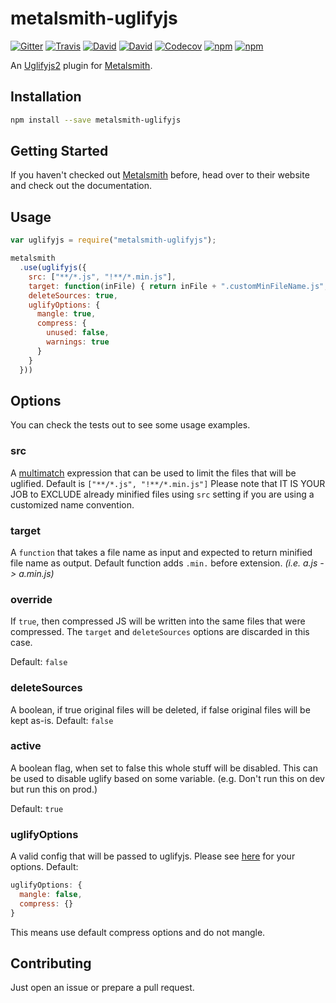 metalsmith-uglifyjs
===============
[![Gitter](https://img.shields.io/gitter/room/ubenzer/metalsmith-uglifyjs.svg?maxAge=2592000&style=flat-square)](https://gitter.im/ubenzer/metalsmith-uglifyjs)
[![Travis](https://img.shields.io/travis/ubenzer/metalsmith-uglifyjs.svg?maxAge=3600&style=flat-square)](https://travis-ci.org/ubenzer/metalsmith-uglifyjs)
[![David](https://img.shields.io/david/ubenzer/metalsmith-uglifyjs.svg?maxAge=3600&style=flat-square)](https://david-dm.org/ubenzer/metalsmith-uglifyjs)
[![David](https://img.shields.io/david/dev/ubenzer/metalsmith-uglifyjs.svg?maxAge=3600&style=flat-square)](https://david-dm.org/ubenzer/metalsmith-uglifyjs#info=devDependencies)
[![Codecov](https://img.shields.io/codecov/c/github/ubenzer/metalsmith-uglifyjs.svg?maxAge=3600&style=flat-square)](https://codecov.io/gh/ubenzer/metalsmith-uglifyjs)
[![npm](https://img.shields.io/npm/v/metalsmith-uglifyjs.svg?maxAge=3600&style=flat-square)](https://www.npmjs.com/package/metalsmith-uglifyjs)
[![npm](https://img.shields.io/npm/dt/metalsmith-uglifyjs.svg?maxAge=3600&style=flat-square)](https://www.npmjs.com/package/metalsmith-uglifyjs)

An [Uglifyjs2](http://lisperator.net/uglifyjs/) plugin for [Metalsmith](http://metalsmith.io/).

## Installation

```sh
npm install --save metalsmith-uglifyjs
```

## Getting Started

If you haven't checked out [Metalsmith](http://metalsmith.io/) before, head over to their website and check out the
documentation.

## Usage

```js
var uglifyjs = require("metalsmith-uglifyjs");

metalsmith
  .use(uglifyjs({
    src: ["**/*.js", "!**/*.min.js"],
    target: function(inFile) { return inFile + ".customMinFileName.js"; },
    deleteSources: true,
    uglifyOptions: {
      mangle: true,
      compress: {
        unused: false,
        warnings: true
      }
    }
  }))
```

## Options
You can check the tests out to see some usage examples.

### src
A [multimatch](https://www.npmjs.com/package/multimatch) expression that can be used to limit the files
that will be uglified. Default is `["**/*.js", "!**/*.min.js"]` Please note that IT IS YOUR JOB to EXCLUDE
already minified files using `src` setting if you are using a customized name convention.

### target
A `function` that takes a file name as input and expected to return minified file name as output. Default
function adds `.min.` before extension. _(i.e. a.js -> a.min.js)_

### override
If `true`, then compressed JS will be written into the same files that were compressed. The `target`
and `deleteSources` options are discarded in this case.

Default: `false`

### deleteSources
A boolean, if true original files will be deleted, if false original files will be kept as-is. Default: `false`


### active
A boolean flag, when set to false this whole stuff will be disabled. This can be used to disable uglify based on
some variable. (e.g. Don't run this on dev but run this on prod.) 

Default: `true`

### uglifyOptions
A valid config that will be passed to uglifyjs. Please see [here](https://github.com/mishoo/UglifyJS2#compressor-options) for your options. Default:
```js
uglifyOptions: {
  mangle: false,
  compress: {}
}
```
This means use default compress options and do not mangle.

## Contributing
Just open an issue or prepare a pull request.
